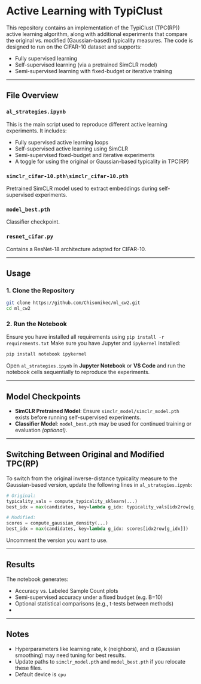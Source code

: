 # Active Learning with TypiClust

This repository contains an implementation of the TypiClust (TPC(RP)) active learning algorithm, along with additional experiments that compare the original vs. modified (Gaussian-based) typicality measures. The code is designed to run on the CIFAR-10 dataset and supports:

- Fully supervised learning  
- Self-supervised learning (via a pretrained SimCLR model)  
- Semi-supervised learning with fixed-budget or iterative training  

---

## File Overview

### `al_strategies.ipynb`
This is the main script used to reproduce different active learning experiments. It includes:

- Fully supervised active learning loops  
- Self-supervised active learning using SimCLR  
- Semi-supervised fixed-budget and iterative experiments  
- A toggle for using the original or Gaussian-based typicality in TPC(RP)

### `simclr_cifar-10.pth\simclr_cifar-10.pth`
Pretrained SimCLR model used to extract embeddings during self-supervised experiments.

### `model_best.pth`
Classifier checkpoint. 

### `resnet_cifar.py`
Contains a ResNet-18 architecture adapted for CIFAR-10.

---

##  Usage

### 1. Clone the Repository
```bash
git clone https://github.com/Chisomikec/ml_cw2.git
cd ml_cw2
```
### 2. Run the Notebook

Ensure you have installed all requirements using `pip install -r requirements.txt`
Make sure you have Jupyter and `ipykernel` installed:

```bash
pip install notebook ipykernel
```
Open `al_strategies.ipynb` in **Jupyter Notebook** or **VS Code** and run the notebook cells sequentially to reproduce the experiments.

---

## Model Checkpoints

- **SimCLR Pretrained Model**: Ensure `simclr_model/simclr_model.pth` exists before running self-supervised experiments.
- **Classifier Model**: `model_best.pth` may be used for continued training or evaluation *(optional)*.

---

## Switching Between Original and Modified TPC(RP)

To switch from the original inverse-distance typicality measure to the Gaussian-based version, update the following lines in `al_strategies.ipynb`:

```python
# Original:
typicality_vals = compute_typicality_sklearn(...)
best_idx = max(candidates, key=lambda g_idx: typicality_vals[idx2row[g_idx]])

# Modified:
scores = compute_gaussian_density(...)
best_idx = max(candidates, key=lambda g_idx: scores[idx2row[g_idx]])
```
Uncomment the version you want to use.

---

## Results
The notebook generates:

- Accuracy vs. Labeled Sample Count plots
- Semi-supervised accuracy under a fixed budget (e.g. B=10)
- Optional statistical comparisons (e.g., t-tests between methods)
- 
---

## Notes
- Hyperparameters like learning rate, k (neighbors), and α (Gaussian smoothing) may need tuning for best results.
- Update paths to `simclr_model.pth` and `model_best.pth` if you relocate these files.
- Default device is `cpu`
